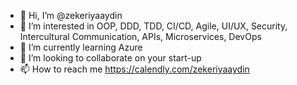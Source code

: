 - 👋 Hi, I’m @zekeriyaaydin
- 👀 I’m interested in OOP, DDD, TDD, CI/CD, Agile, UI/UX, Security, Intercultural Communication,
APIs, Microservices, DevOps
- 🌱 I’m currently learning Azure
- 💞️ I’m looking to collaborate on your start-up
- 📫 How to reach me https://calendly.com/zekeriyaaydin
<!---
zekeriyaaydin/zekeriyaaydin is a ✨ special ✨ repository because its `README.md` (this file) appears on your GitHub profile.
You can click the Preview link to take a look at your changes.
--->
